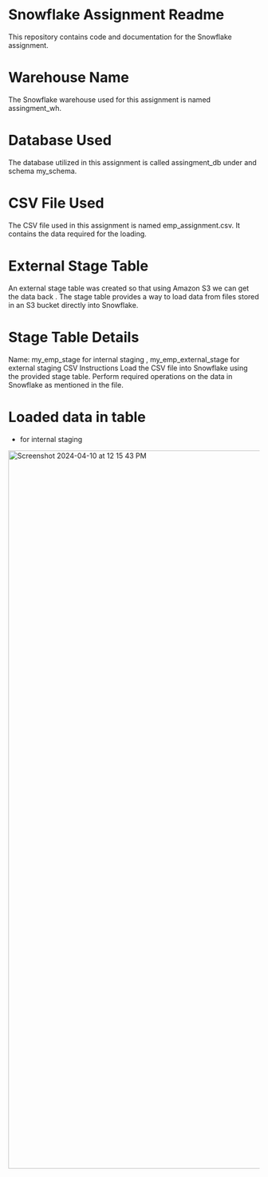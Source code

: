 # Snowflake Assignment Readme
This repository contains code and documentation for the Snowflake assignment.

# Warehouse Name
The Snowflake warehouse used for this assignment is named assingment_wh.

# Database Used
The database utilized in this assignment is called assingment_db under and schema my_schema.

# CSV File Used
The CSV file used in this assignment is named emp_assignment.csv. It contains the data required for the loading.

# External Stage Table
An external stage table was created so that using  Amazon S3 we can get the data back . The stage table provides a way to load data from files stored in an S3 bucket directly into Snowflake.

# Stage Table Details
Name: my_emp_stage for internal staging , my_emp_external_stage for external staging 
CSV
Instructions
Load the CSV file into Snowflake using the provided stage table.
Perform required operations on the data in Snowflake as mentioned in the file.

# Loaded data in table 
- for internal staging
<img width="1440" alt="Screenshot 2024-04-10 at 12 15 43 PM" src="https://github.com/hubdev04/snowflake_assingment/assets/76955127/31500a87-3c21-46f5-833b-cc2127af3198">


